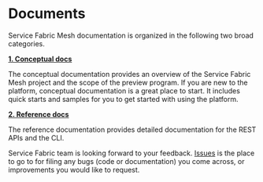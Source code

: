 # Documents 

Service Fabric Mesh documentation is organized in the following two broad categories.

  [**1. Conceptual docs**](./conceptual-docs)

  The conceptual documentation provides an overview of the Service Fabric Mesh project and the scope of the preview program. If you are new to the platform, conceptual documentation is a great place to start. It includes quick starts and samples for you to get started with using the platform. 

  [**2. Reference docs**](./reference-docs)

  The reference documentation provides detailed documentation for the REST APIs and the CLI.

Service Fabric team is looking forward to your feedback. [Issues](https://github.com/Azure/seabreeze-preview-pr/issues) is the place to go to for filing any bugs (code or documentation) you come across, or improvements you would like to request.
